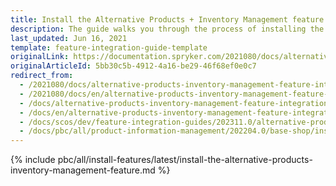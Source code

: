 ```yaml
---
title: Install the Alternative Products + Inventory Management feature
description: The guide walks you through the process of installing the Alternative products and Inventory features into the project.
last_updated: Jun 16, 2021
template: feature-integration-guide-template
originalLink: https://documentation.spryker.com/2021080/docs/alternative-products-inventory-management-feature-integration
originalArticleId: 5bb30c5b-4912-4a16-be29-46f68ef0e0c7
redirect_from:
  - /2021080/docs/alternative-products-inventory-management-feature-integration
  - /2021080/docs/en/alternative-products-inventory-management-feature-integration
  - /docs/alternative-products-inventory-management-feature-integration
  - /docs/en/alternative-products-inventory-management-feature-integration
  - /docs/scos/dev/feature-integration-guides/202311.0/alternative-products-inventory-management-feature-integration.html
  - /docs/pbc/all/product-information-management/202204.0/base-shop/install-and-upgrade/install-features/install-the-alternative-products-inventory-management-feature.html
---
```


{% include pbc/all/install-features/latest/install-the-alternative-products-inventory-management-feature.md %} <!-- To edit, see /_includes/pbc/all/install-features/202311.0/install-the-alternative-products-inventory-management-feature.md -->
